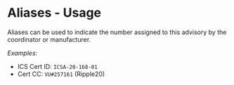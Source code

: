 # Aliases - Usage

Aliases can be used to indicate the number assigned to this advisory by the coordinator or manufacturer.

*Examples:*

* ICS Cert ID: `ICSA-20-168-01`
* Cert CC: `VU#257161` (Ripple20)

